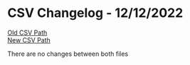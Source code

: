 
# CSV Changelog - 12/12/2022

[Old CSV Path](../../../../data/input_2022/TD/Playground/Playground.csv)  
[New CSV Path](../../../../../thingweb-playground/packages/assertions/assertions-csv/manual.csv)

There are no changes between both files

